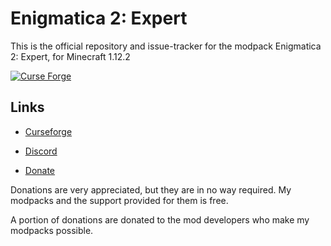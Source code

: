 <h1>Enigmatica 2: Expert</h1>

This is the official repository and issue-tracker for the modpack Enigmatica 2: Expert, for Minecraft 1.12.2

[![Curse Forge](http://cf.way2muchnoise.eu/full_enigmatica2expert_downloads.svg)](https://minecraft.curseforge.com/projects/enigmatica2expert)

<h2>Links</h2>

* [Curseforge](https://minecraft.curseforge.com/projects/enigmatica2expert)

* [Discord](https://discord.gg/HnWNd7X)

* [Donate](https://www.paypal.com/cgi-bin/webscr?return=https://minecraft.curseforge.com/projects/enigmatica2expert?gameCategorySlug=modpacks&projectID=282744&cn=Add+special+instructions+to+the+addon+author()&business=niels.pilgaard%40hotmail.com&bn=PP-DonationsBF:btn_donateCC_LG.gif:NonHosted&cancel_return=https://minecraft.curseforge.com/projects/enigmatica2expert?gameCategorySlug=modpacks&projectID=282744&lc=US&item_name=Enigmatica+2%3a+Expert+(from+curseforge.com)&cmd=_donations&rm=1&no_shipping=1&currency_code=USD)

Donations are very appreciated, but they are in no way required. My modpacks and the support provided for them is free.

A portion of donations are donated to the mod developers who make my modpacks possible.
